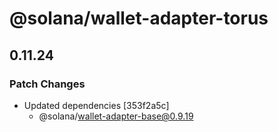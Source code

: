 # @solana/wallet-adapter-torus

## 0.11.24

### Patch Changes

-   Updated dependencies [353f2a5c]
    -   @solana/wallet-adapter-base@0.9.19
